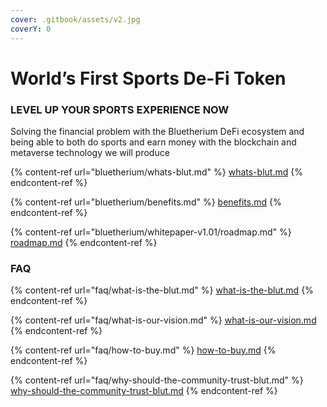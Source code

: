 ```yaml
---
cover: .gitbook/assets/v2.jpg
coverY: 0
---
```


# World’s First Sports De-Fi Token

### LEVEL UP YOUR SPORTS EXPERIENCE NOW

Solving the financial problem with the Bluetherium DeFi ecosystem and being able to both do sports and earn money with the blockchain and metaverse technology we will produce



{% content-ref url="bluetherium/whats-blut.md" %}
[whats-blut.md](bluetherium/whats-blut.md)
{% endcontent-ref %}

{% content-ref url="bluetherium/benefits.md" %}
[benefits.md](bluetherium/benefits.md)
{% endcontent-ref %}

{% content-ref url="bluetherium/whitepaper-v1.01/roadmap.md" %}
[roadmap.md](bluetherium/whitepaper-v1.01/roadmap.md)
{% endcontent-ref %}

### FAQ

{% content-ref url="faq/what-is-the-blut.md" %}
[what-is-the-blut.md](faq/what-is-the-blut.md)
{% endcontent-ref %}

{% content-ref url="faq/what-is-our-vision.md" %}
[what-is-our-vision.md](faq/what-is-our-vision.md)
{% endcontent-ref %}

{% content-ref url="faq/how-to-buy.md" %}
[how-to-buy.md](faq/how-to-buy.md)
{% endcontent-ref %}

{% content-ref url="faq/why-should-the-community-trust-blut.md" %}
[why-should-the-community-trust-blut.md](faq/why-should-the-community-trust-blut.md)
{% endcontent-ref %}
